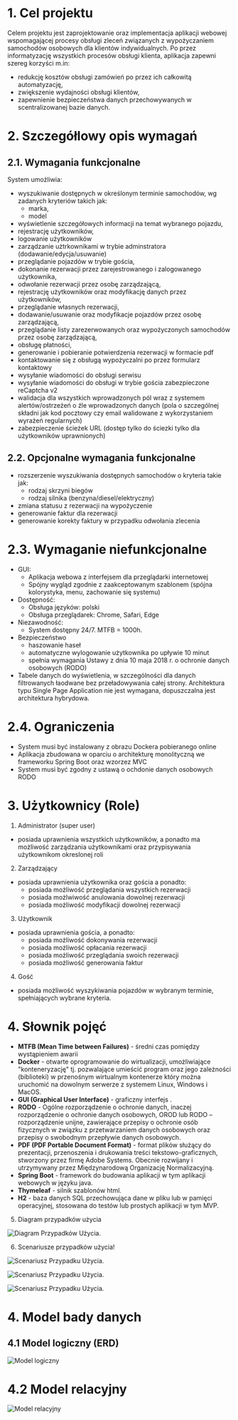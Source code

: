# 1. Cel projektu
Celem projektu jest zaprojektowanie oraz implementacja aplikacji webowej wspomagającej procesy obsługi zleceń związanych z wypożyczaniem samochodów osobowych dla klientów indywidualnych.
Po przez informatyzację wszystkich procesów obsługi klienta, aplikacja zapewni szereg korzyści m.in:
* redukcję kosztów obsługi zamówień po przez ich całkowitą automatyzację,
* zwiększenie wydajności obsługi klientów,
* zapewnienie bezpieczeństwa danych przechowywanych w scentralizowanej bazie danych.

# 2. Szczegółlowy opis wymagań
## 2.1. Wymagania funkcjonalne
System umożliwia:
* wyszukiwanie dostępnych w określonym terminie samochodów, wg zadanych kryteriów takich jak:
    * marka,
    * model
* wyświetlenie szczegółowych informacji na temat wybranego pojazdu,
* rejestrację użytkowników,
* logowanie użytkowników
* zarządzanie użtrkownikami w trybie adminstratora (dodawanie/edycja/usuwanie)
* przeglądanie pojazdów w trybie gościa,
* dokonanie rezerwacji przez zarejestrowanego i zalogowanego użytkownika,
* odwołanie rezerwacji przez osobę zarządzającą,
* rejestrację użytkowników oraz modyfikację danych przez użytkowników,
* przeglądanie własnych rezerwacji,
* dodawanie/usuwanie oraz modyfikacje pojazdów przez osobę zarządzającą,
* przeglądanie listy zarezerwowanych oraz wypożyczonych samochodów przez osobę zarządzającą,
* obsługę płatności,
* generowanie i pobieranie potwierdzenia rezerwacji w formacie pdf
* kontaktowanie się z obsługą wypożyczalni po przez formularz kontaktowy
* wysyłanie wiadomości do obsługi serwisu
* wysyłanie wiadomości do obsługi w trybie gościa zabezpieczone reCaptcha v2
* walidacja dla wszystkich wprowadzonych pól wraz z systemem alertów/ostrzeżeń o źle wprowadzonych danych (pola o szczególnej składni jak kod pocztowy czy email walidowane z wykorzystaniem wyrażeń regularnych)
* zabezpieczenie ścieżek URL (dostęp tylko do ściezki tylko dla użytkowników uprawnionych)

## 2.2. Opcjonalne wymagania funkcjonalne
* rozszerzenie wyszukiwania dostępnych samochodów o kryteria takie jak:
    * rodzaj skrzyni biegów
    * rodzaj silnika (benzyna/diesel/elektryczny)
* zmiana statusu z rezerwacji na wypożyczenie
* generowanie faktur dla rezerwacji
* generowanie korekty faktury w przypadku odwołania zlecenia

# 2.3. Wymaganie niefunkcjonalne
* GUI:
    * Aplikacja webowa z interfejsem dla przeglądarki internetowej
    * Spójny wygląd zgodnie z zaakceptowanym szablonem (spójna kolorystyka, menu, zachowanie się systemu)
* Dostępność:
    * Obsługa języków: polski
    * Obsługa przeglądarek: Chrome, Safari, Edge
* Niezawodność:
    * System dostępny 24/7. MTFB = 1000h.
* Bezpieczeństwo
    * haszowanie haseł
    * automatyczne wylogowanie użytkownika po upływie 10 minut
    * spełnia wymagania Ustawy z dnia 10 maja 2018 r. o
      ochronie danych osobowych (RODO)
* Tabele danych do wyświetlenia, w szczególności dla danych filtrowanych łaodwane bez przeładowywania całej strony. Architektura typu Single Page Application nie jest wymagana, dopuszczalna jest architektura hybrydowa.


# 2.4. Ograniczenia
* System musi być instalowany z obrazu Dockera pobieranego online
* Aplikacja zbudowana w oparciu o architekturę monolityczną we frameworku Spring Boot oraz wzorzez MVC
* System musi być zgodny z ustawą o ochdonie danych osobowych RODO

# 3. Użytkownicy (Role)
1. Administrator (super user)
  - posiada uprawnienia wszystkich użytkowników, a ponadto ma możliwość zarządzania użytkownikami oraz przypisywania użytkownikom okreslonej roli
2. Zarządzający
  - posiada uprawnienia użytkownika oraz gościa a ponadto:
    - posiada możliwość przeglądania wszystkich rezerwacji
    - posiada możlwiwość anulowania dowolnej rezerwacji
    - posiada możliwość modyfikacji dowolnej rezerwacji
3. Użytkownik
  - posiada uprawnienia gościa, a ponadto:
    - posiada możliwość dokonywania rezerwacji
    - posiada możliwość opłacania rezerwacji
    - posiada możliwość przeglądania swoich rezerwacji
    - posiada możliwość generowania faktur
4. Gość
  - posiada możliwość wyszykiwania pojazdów w wybranym terminie, spełniających wybrane kryteria.

# 4. Słownik pojęć

* **MTFB (Mean Time between Failures)** - średni czas pomiędzy wystąpieniem awarii
* **Docker** - otwarte oprogramowanie do wirtualizacji, umożliwiające "konteneryzację" tj. pozwalające umieścić program oraz jego zależności (biblioteki) w przenośnym wirtualnym kontenerze który można uruchomić na dowolnym serwerze z systemem Linux, Windows i MacOS.
* **GUI (Graphical User Interface)** - graficzny interfejs .
* **RODO** - Ogólne rozporządzenie o ochronie danych, inaczej rozporządzenie o ochronie danych osobowych, OROD lub RODO – rozporządzenie unijne, zawierające przepisy o ochronie osób fizycznych w związku z przetwarzaniem danych osobowych oraz przepisy o swobodnym przepływie danych osobowych.
* **PDF (PDF Portable Document Format)** - format plików służący do prezentacji, przenoszenia i drukowania treści tekstowo-graficznych, stworzony przez firmę Adobe Systems. Obecnie rozwijany i utrzymywany przez Międzynarodową Organizację Normalizacyjną. 
* **Spring Boot** - framework do budowania aplikacji w tym aplikacji webowych w języku java.
* **Thymeleaf** - silnik szablonów html.
* **H2** - baza danych SQL przechowująca dane w pliku lub w pamięci operacyjnej, stosowana do testów lub prostych aplikacji w tym MVP.

5. Diagram przypadków użycia

![Diagram Przypadków Użycia](./images/useCaseDiagram.png "Diagram Przypadków użycia").

6. Scenariusze przypadków użycia!

![Scenariusz Przypadku Użycia](./images/useCaseScenario1.png "Scenariusz 1").

![Scenariusz Przypadku Użycia](./images/useCaseScenario2.png "Scenariusz 2").

![Scenariusz Przypadku Użycia](./images/useCaseScenario3.png "Scenariusz 3").

# 4. Model bady danych
## 4.1 Model logiczny (ERD)

![Model logiczny](images/erd.png)

# 4.2 Model relacyjny
![Model relacyjny](images/relationalModel.png)
